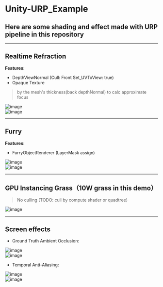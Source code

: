 # Unity-URP_Example
## Here are some shading and effect made with URP pipeline in this repository
****
## Realtime Refraction 
__Features:__  
* DepthViewNormal (Cull: Front   Set_UVToView: true)
* Opaque Texture

>by the mesh's thickness(back depthNormal) to calc approximate focus  

![image](https://user-images.githubusercontent.com/71002504/163524758-7c6c5691-315d-463c-b18a-cae3088d3098.png)  
![image](https://user-images.githubusercontent.com/71002504/161746389-0193f14b-baa4-439e-a5e0-e78f8524783d.png)  
****
## Furry  
__Features:__  
* FurryObjectRenderer (LayerMask assign)

![image](https://user-images.githubusercontent.com/71002504/161749112-e8899ceb-7579-4cd1-9f5c-860e669e47c6.png)  
![image](https://user-images.githubusercontent.com/71002504/161762997-d109b4bb-27b9-4b4f-8bde-06a312f994d5.png)  
****
## GPU Instancing Grass（10W grass in this demo）  
>No culling (TODO: cull by compute shader or quadtree)  

![image](https://user-images.githubusercontent.com/71002504/161763346-2fca316b-3a83-410e-ba36-ccf924ff6e55.png)  
****
## Screen effects
* Ground Truth Ambient Occlusion:

![image](https://user-images.githubusercontent.com/71002504/161788634-a8133e81-e844-401c-9286-9e7b55a7329a.png)  
![image](https://user-images.githubusercontent.com/71002504/161788883-9d05c1de-5ab9-4e4a-a1f4-2a08a50ddae9.png)  
* Temporal Anti-Aliasing:

![image](https://user-images.githubusercontent.com/71002504/161789750-a817ee84-571e-49bc-b490-1c66d40b2788.png)  
![image](https://user-images.githubusercontent.com/71002504/161789803-f8ef07b1-cac6-4f6a-9e05-cb1335263da2.png)  
